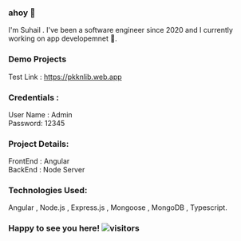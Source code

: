 ### ahoy 👋
I'm Suhail . I've been a software engineer since 2020 and I currently working on app developemnet 📱. <br>


### Demo Projects
Test Link : https://pkknlib.web.app

### Credentials : <br>
User Name : Admin <br>
Password: 12345 <br>

### Project Details: <br>

FrontEnd : Angular <br>
BackEnd : Node Server <br>


### Technologies Used: 
Angular , Node.js ,  Express.js , Mongoose , MongoDB , Typescript. 



### Happy to see you here! ![visitors](https://visitor-badge.glitch.me/badge?page_id=suhail135)
<!--
**suhail135/suhail135** is a ✨ _special_ ✨ repository because its `README.md` (this file) appears on your GitHub profile.

Here are some ideas to get you started:

- 🔭 I’m currently working on ...
- 🌱 I’m currently learning ...
- 👯 I’m looking to collaborate on ...
- 🤔 I’m looking for help with ...
- 💬 Ask me about ...
- 📫 How to reach me: ...
- 😄 Pronouns: ...
- ⚡ Fun fact: ...
-->
